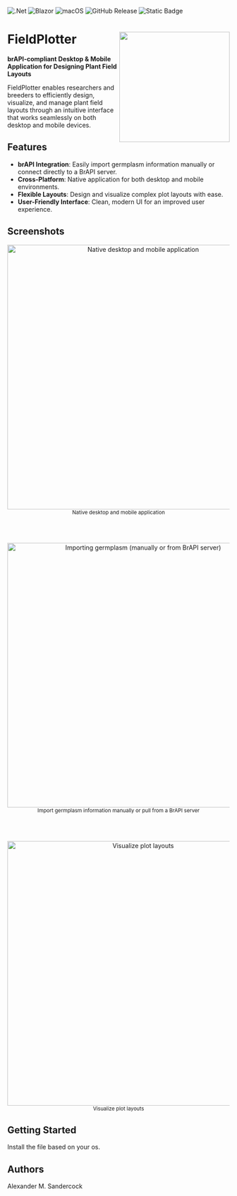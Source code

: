 ![.Net](https://img.shields.io/badge/.NET-5C2D91?style=for-the-badge&logo=.net&logoColor=white)
![Blazor](https://img.shields.io/badge/blazor-%235C2D91.svg?style=for-the-badge&logo=blazor&logoColor=white)
![macOS](https://img.shields.io/badge/mac%20os-000000?style=for-the-badge&logo=macos&logoColor=F0F0F0)
![GitHub Release](https://img.shields.io/github/v/release/alex-sandercock/FieldPlotter-release)
![Static Badge](https://img.shields.io/badge/Status-Under%20Development-yellow?style=flat-square)




# FieldPlotter <img src="https://github.com/user-attachments/assets/27de4981-52f3-476b-b704-b69029a48d5e" align="right" width="250"/>

**brAPI-compliant Desktop & Mobile Application for Designing Plant Field Layouts**




FieldPlotter enables researchers and breeders to efficiently design, visualize, and manage plant field layouts through an intuitive interface that works seamlessly on both desktop and mobile devices.





    

## Features

- **brAPI Integration**: Easily import germplasm information manually or connect directly to a BrAPI server.
- **Cross-Platform**: Native application for both desktop and mobile environments.
- **Flexible Layouts**: Design and visualize complex plot layouts with ease.
- **User-Friendly Interface**: Clean, modern UI for an improved user experience.


## Screenshots

<div align="center">

<img src="https://github.com/user-attachments/assets/f55de6ce-ea19-438b-bded-cb1915e05cbb" width="600" alt="Native desktop and mobile application"><br>
<sub>Native desktop and mobile application</sub>

<br><br>

<img src="https://github.com/user-attachments/assets/749e40a7-feae-4897-8d0b-8c110676adbb" width="600" alt="Importing germplasm (manually or from BrAPI server)"><br>
<sub>Import germplasm information manually or pull from a BrAPI server</sub>

<br><br>

<img src="https://github.com/user-attachments/assets/7d5c9f3f-b302-4ec8-bb13-60ec3bf5771c" width="600" alt="Visualize plot layouts"><br>
<sub>Visualize plot layouts</sub>

</div>


## Getting Started

Install the file based on your os.

## Authors
Alexander M. Sandercock
